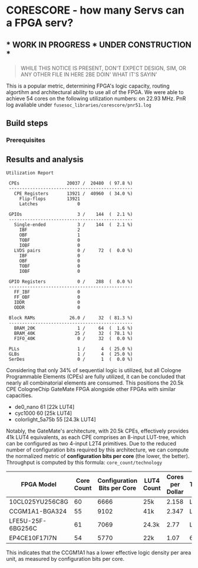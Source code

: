 # CORESCORE - how many Servs can a FPGA serv?
## * WORK IN PROGRESS * UNDER CONSTRUCTION *
> WHILE THIS NOTICE IS PRESENT, DON'T EXPECT DESIGN, SIM, OR ANY OTHER FILE IN HERE 2BE DOIN' WHAT IT'S SAYIN'

This is a popular metric, determining FPGA's logic capacity, routing algortihm and architectural ability to use all of the FPGA. We were able to achieve 54 cores on the following utilization numbers: on 22.93 MHz. PnR log avaliable under `fusesoc_libraries/corescore/pnr51.log`

## Build steps
### Prerequisites

## Results and analysis
```
Utilization Report

 CPEs                  20037 /  20480  ( 97.8 %)
 -----------------------------------------------
   CPE Registers       13921 /  40960  ( 34.0 %)
     Flip-flops        13921
     Latches               0

 GPIOs                     3 /    144  (  2.1 %)
 -----------------------------------------------
   Single-ended            3 /    144  (  2.1 %)
     IBF                   2
     OBF                   1
     TOBF                  0
     IOBF                  0
   LVDS pairs              0 /     72  (  0.0 %)
     IBF                   0
     OBF                   0
     TOBF                  0
     IOBF                  0

 GPIO Registers            0 /    288  (  0.0 %)
 -----------------------------------------------
   FF_IBF                  0
   FF_OBF                  0
   IDDR                    0
   ODDR                    0

 Block RAMs             26.0 /     32  ( 81.3 %)
 -----------------------------------------------
   BRAM_20K                1 /     64  (  1.6 %)
   BRAM_40K               25 /     32  ( 78.1 %)
   FIFO_40K                0 /     32  (  0.0 %)

 PLLs                      1 /      4  ( 25.0 %)
 GLBs                      1 /      4  ( 25.0 %)
 SerDes                    0 /      1  (  0.0 %)
```

Considering that only 34% of sequential logic is utilized, but all Cologne Programmable Elements (CPEs) are fully utilized, it can be concluded that nearly all combinatorial elements are consumed. This positions the 20.5k CPE CologneChip GateMate FPGA alongside other FPGAs with similar capacities. 
- de0_nano	61 [22k LUT4]
- cyc1000	60 [25k LUT4]
- colorlight_5a75b	55 [24.3k LUT4]

Notably, the GateMate's architecture, with 20.5k CPEs, effectively provides 41k LUT4 equivalents, as each CPE comprises an 8-input LUT-tree, which can be configured as two 4-input L2T4 primitives. Due to the reduced number of configuration bits required by this architecture, we can compute the normalized metric of **configuration bits per core** (the lower, the better). Throughput is computed by this formula: `core_count/technology`

| FPGA Model         | Core Count | Configuration Bits per Core | LUT4 Count | Cores per Dollar | Technology | Throughput per Dollar |
|--------------------|-----------|-----------------------------|------------|------------------|------------|----------------------|
| 10CL025YU256C8G   | 60        | 6666                        | 25k        | 2.158            | LP 20nm    | 108                  |
| CCGM1A1-BGA324    | 55        | 9102                        | 41k        | 2.347            | LP 28nm    | 83.85                |
| LFE5U-25F-6BG256C | 61        | 7069                        | 24.3k      | 2.77             | LP 40nm    | 72.37                |
| EP4CE10F17I7N     | 54        | 5770                        | 22k        | 1.07             | 60nm       | 17.83                |

This indicates that the CCGM1A1 has a lower effective logic density per area unit, as measured by configuration bits per core.